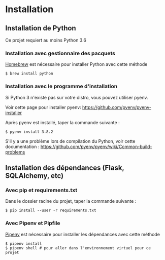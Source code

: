 # Installation

## Installation de Python

Ce projet requiert au moins Python 3.6

### Installation avec gestionnaire des pacquets

[Homebrew][homebrew] est nécessaire pour installer Python avec cette méthode

```shell
$ brew install python
```

### Installation avec le programme d'installation

Si Python 3 n'existe pas sur votre distro, vous pouvez utiliser pyenv.

Voir cette page pour installer pyenv: https://github.com/pyenv/pyenv-installer

Après pyenv est installé, taper la commande suivante :

```shell
$ pyenv install 3.8.2
```

S'il y a une problème lors de compilation du Python, voir cette documentation :
https://github.com/pyenv/pyenv/wiki/Common-build-problems

## Installation des dépendances (Flask, SQLAlchemy, etc)

### Avec pip et requirements.txt

Dans le dossier racine du projet, taper la commande suivante :

```shell
$ pip install --user -r requirements.txt
```

### Avec Pipenv et Pipfile

[Pipenv][pipenv] est nécessaire pour installer les dépendances avec cette
méthode

```shell
$ pipenv install
$ pipenv shell # pour aller dans l'environnement virtuel pour ce projet
```

[homebrew]: https://brew.sh
[pipenv]: https://github.com/pypa/pipenv
